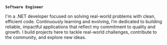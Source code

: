 **`Software Engineer`**

I'm a .NET developer focused on solving real-world problems with clean, efficient code. Continuously learning and evolving, I’m dedicated to building reliable, impactful applications that reflect my commitment to quality and growth. I build projects here to tackle real-world challenges, contribute to the community, and explore new ideas.
